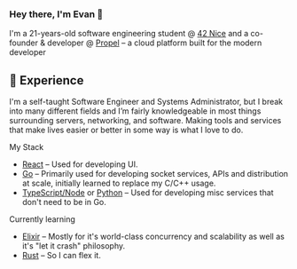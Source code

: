### Hey there, I'm Evan 👋

I'm a 21-years-old software engineering student @ [42 Nice](https://42nice.fr/) and a co-founder & developer @ [Propel](https://propel.sh/) – a cloud platform built for the modern developer

## 🌱 Experience
I'm a self-taught Software Engineer and Systems Administrator, but I break into many different fields and I’m fairly knowledgeable in most things surrounding servers, networking, and software. Making tools and services that make lives easier or better in some way is what I love to do.

My Stack

- [React](https://reactjs.org/) – Used for developing UI.
- [Go](https://go.dev/) – Primarily used for developing socket services, APIs and distribution at scale, initially learned to replace my C/C++ usage.
- [TypeScript/Node](https://nodejs.org/en/) or [Python](https://python.org) – Used for developing misc services that don't need to be in Go.

Currently learning

- [Elixir](https://elixir-lang.org/) – Mostly for it's world-class concurrency and scalability as well as it's "let it crash" philosophy.
- [Rust](https://www.rust-lang.org/) – So I can flex it.